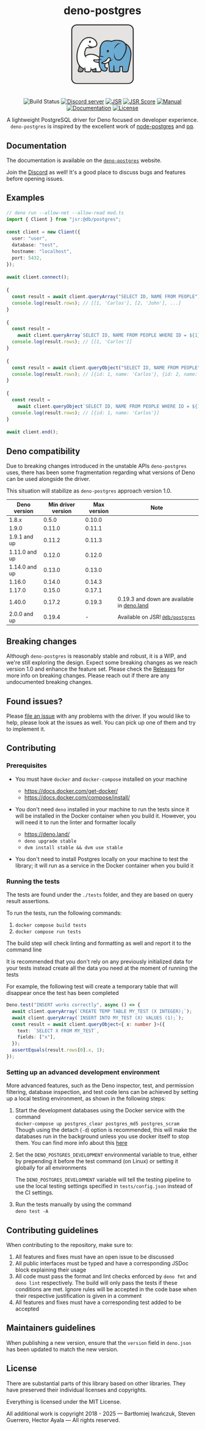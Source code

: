 <div align="center">

# deno-postgres

<img src="./docs/deno-postgres.png" width="164" style="padding-bottom:20px;" />
</div>

<div align="center">

![Build Status](https://img.shields.io/github/actions/workflow/status/denodrivers/postgres/ci.yml?branch=main&label=Build&logo=github&style=flat-square)
[![Discord server](https://img.shields.io/discord/768918486575480863?color=blue&label=Join%20us&logo=discord&style=flat-square)](https://discord.com/invite/HEdTCvZUSf)
[![JSR](https://jsr.io/badges/@db/postgres?style=flat-square)](https://jsr.io/@db/postgres)
[![JSR Score](https://jsr.io/badges/@db/postgres/score?style=flat-square)](https://jsr.io/@db/postgres)
[![Manual](https://img.shields.io/github/v/release/denodrivers/postgres?color=orange&label=Manual&logo=deno&style=flat-square)](https://deno-postgres.com)
[![Documentation](https://img.shields.io/github/v/release/denodrivers/postgres?color=yellow&label=Documentation&logo=deno&style=flat-square)](https://jsr.io/@db/postgres/doc)
[![License](https://img.shields.io/github/license/denodrivers/postgres?color=yellowgreen&label=License&style=flat-square)](LICENSE)

A lightweight PostgreSQL driver for Deno focused on developer experience.\
`deno-postgres` is inspired by the excellent work of
[node-postgres](https://github.com/brianc/node-postgres) and
[pq](https://github.com/lib/pq).

</div>

## Documentation

The documentation is available on the
[`deno-postgres`](https://deno-postgres.com/) website.

Join the [Discord](https://discord.com/invite/HEdTCvZUSf) as well! It's a good
place to discuss bugs and features before opening issues.

## Examples

```ts
// deno run --allow-net --allow-read mod.ts
import { Client } from "jsr:@db/postgres";

const client = new Client({
  user: "user",
  database: "test",
  hostname: "localhost",
  port: 5432,
});

await client.connect();

{
  const result = await client.queryArray("SELECT ID, NAME FROM PEOPLE");
  console.log(result.rows); // [[1, 'Carlos'], [2, 'John'], ...]
}

{
  const result =
    await client.queryArray`SELECT ID, NAME FROM PEOPLE WHERE ID = ${1}`;
  console.log(result.rows); // [[1, 'Carlos']]
}

{
  const result = await client.queryObject("SELECT ID, NAME FROM PEOPLE");
  console.log(result.rows); // [{id: 1, name: 'Carlos'}, {id: 2, name: 'Johnru'}, ...]
}

{
  const result =
    await client.queryObject`SELECT ID, NAME FROM PEOPLE WHERE ID = ${1}`;
  console.log(result.rows); // [{id: 1, name: 'Carlos'}]
}

await client.end();
```

## Deno compatibility

Due to breaking changes introduced in the unstable APIs `deno-postgres` uses,
there has been some fragmentation regarding what versions of Deno can be used
alongside the driver.

This situation will stabilize as `deno-postgres` approach version 1.0.

| Deno version  | Min driver version | Max version | Note                                                                       |
| ------------- | ------------------ | ----------- | -------------------------------------------------------------------------- |
| 1.8.x         | 0.5.0              | 0.10.0      |                                                                            |
| 1.9.0         | 0.11.0             | 0.11.1      |                                                                            |
| 1.9.1 and up  | 0.11.2             | 0.11.3      |                                                                            |
| 1.11.0 and up | 0.12.0             | 0.12.0      |                                                                            |
| 1.14.0 and up | 0.13.0             | 0.13.0      |                                                                            |
| 1.16.0        | 0.14.0             | 0.14.3      |                                                                            |
| 1.17.0        | 0.15.0             | 0.17.1      |                                                                            |
| 1.40.0        | 0.17.2             | 0.19.3      | 0.19.3 and down are available in [deno.land](https://deno.land/x/postgres) |
| 2.0.0 and up  | 0.19.4             | -           | Available on JSR! [`@db/postgres`](https://jsr.io/@db/postgres)            |

## Breaking changes

Although `deno-postgres` is reasonably stable and robust, it is a WIP, and we're
still exploring the design. Expect some breaking changes as we reach version 1.0
and enhance the feature set. Please check the
[Releases](https://github.com/denodrivers/postgres/releases) for more info on
breaking changes. Please reach out if there are any undocumented breaking
changes.

## Found issues?

Please
[file an issue](https://github.com/denodrivers/postgres/issues/new/choose) with
any problems with the driver. If you would like to help, please look at the
issues as well. You can pick up one of them and try to implement it.

## Contributing

### Prerequisites

- You must have `docker` and `docker-compose` installed on your machine

  - https://docs.docker.com/get-docker/
  - https://docs.docker.com/compose/install/

- You don't need `deno` installed in your machine to run the tests since it will
  be installed in the Docker container when you build it. However, you will need
  it to run the linter and formatter locally

  - https://deno.land/
  - `deno upgrade stable`
  - `dvm install stable && dvm use stable`

- You don't need to install Postgres locally on your machine to test the
  library; it will run as a service in the Docker container when you build it

### Running the tests

The tests are found under the `./tests` folder, and they are based on query
result assertions.

To run the tests, run the following commands:

1. `docker compose build tests`
2. `docker compose run tests`

The build step will check linting and formatting as well and report it to the
command line

It is recommended that you don't rely on any previously initialized data for
your tests instead create all the data you need at the moment of running the
tests

For example, the following test will create a temporary table that will
disappear once the test has been completed

```ts
Deno.test("INSERT works correctly", async () => {
  await client.queryArray(`CREATE TEMP TABLE MY_TEST (X INTEGER);`);
  await client.queryArray(`INSERT INTO MY_TEST (X) VALUES (1);`);
  const result = await client.queryObject<{ x: number }>({
    text: `SELECT X FROM MY_TEST`,
    fields: ["x"],
  });
  assertEquals(result.rows[0].x, 1);
});
```

### Setting up an advanced development environment

More advanced features, such as the Deno inspector, test, and permission
filtering, database inspection, and test code lens can be achieved by setting up
a local testing environment, as shown in the following steps:

1. Start the development databases using the Docker service with the command\
   `docker-compose up postgres_clear postgres_md5 postgres_scram`\
   Though using the detach (`-d`) option is recommended, this will make the
   databases run in the background unless you use docker itself to stop them.
   You can find more info about this
   [here](https://docs.docker.com/compose/reference/up)
2. Set the `DENO_POSTGRES_DEVELOPMENT` environmental variable to true, either by
   prepending it before the test command (on Linux) or setting it globally for
   all environments

   The `DENO_POSTGRES_DEVELOPMENT` variable will tell the testing pipeline to
   use the local testing settings specified in `tests/config.json` instead of
   the CI settings.

3. Run the tests manually by using the command\
   `deno test -A`

## Contributing guidelines

When contributing to the repository, make sure to:

1. All features and fixes must have an open issue to be discussed
2. All public interfaces must be typed and have a corresponding JSDoc block
   explaining their usage
3. All code must pass the format and lint checks enforced by `deno fmt` and
   `deno lint` respectively. The build will only pass the tests if these
   conditions are met. Ignore rules will be accepted in the code base when their
   respective justification is given in a comment
4. All features and fixes must have a corresponding test added to be accepted

## Maintainers guidelines

When publishing a new version, ensure that the `version` field in `deno.json`
has been updated to match the new version.

## License

There are substantial parts of this library based on other libraries. They have
preserved their individual licenses and copyrights.

Everything is licensed under the MIT License.

All additional work is copyright 2018 - 2025 — Bartłomiej Iwańczuk, Steven
Guerrero, Hector Ayala — All rights reserved.
